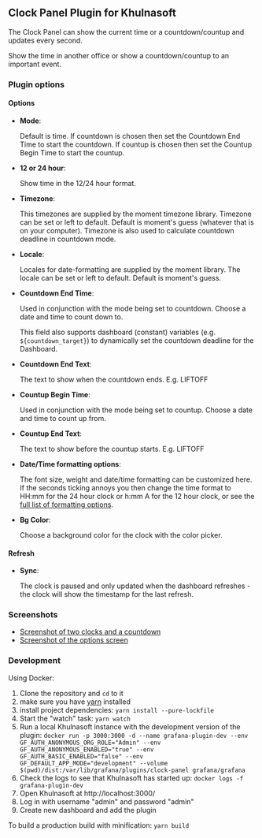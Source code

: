## Clock Panel Plugin for Khulnasoft

The Clock Panel can show the current time or a countdown/countup and updates every second.

Show the time in another office or show a countdown/countup to an important event.

### Plugin options

#### Options

- **Mode**:

  Default is time.
  If countdown is chosen then set the Countdown End Time to start the countdown.
  If countup is chosen then set the Countup Begin Time to start the countup.

- **12 or 24 hour**:

  Show time in the 12/24 hour format.

- **Timezone**:

  This timezones are supplied by the moment timezone library. Timezone can be set or left to default. Default is moment's guess (whatever that is on your computer). Timezone is also used to calculate countdown deadline in countdown mode.

- **Locale**:

  Locales for date-formatting are supplied by the moment library. The locale can be set or left to default. Default is moment's guess.

- **Countdown End Time**:

  Used in conjunction with the mode being set to countdown. Choose a date and time to count down to.
  
  This field also supports dashboard (constant) variables (e.g. ``${countdown_target}``) to dynamically set the countdown deadline for the Dashboard.

- **Countdown End Text**:

  The text to show when the countdown ends. E.g. LIFTOFF

- **Countup Begin Time**:

  Used in conjunction with the mode being set to countup. Choose a date and time to count up from.

- **Countup End Text**:

  The text to show before the countup starts. E.g. LIFTOFF

- **Date/Time formatting options**:

  The font size, weight and date/time formatting can be customized here. If the seconds ticking annoys you then change the time format to HH:mm for the 24 hour clock or h:mm A for the 12 hour clock, or see the [full list of formatting options](https://momentjs.com/docs/#/displaying/).

- **Bg Color**:

  Choose a background color for the clock with the color picker.

#### Refresh
  
- **Sync**:

  The clock is paused and only updated when the dashboard refreshes - the clock will show the timestamp for the last refresh.

### Screenshots

- [Screenshot of two clocks and a countdown](https://raw.githubusercontent.com/grafana/clock-panel/06ecf59c191db642127c6153bc3145e93a1df1f8/src/img/screenshot-clocks.png)
- [Screenshot of the options screen](https://raw.githubusercontent.com/grafana/clock-panel/06ecf59c191db642127c6153bc3145e93a1df1f8/src/img/screenshot-clock-options.png)

### Development

Using Docker:

1. Clone the repository and `cd` to it
1. make sure you have [yarn]( https://yarnpkg.com/) installed
1. install project dependencies: `yarn install --pure-lockfile`
1. Start the "watch" task: `yarn watch`
1. Run a local Khulnasoft instance with the development version of the plugin: `docker run -p 3000:3000 -d --name grafana-plugin-dev --env GF_AUTH_ANONYMOUS_ORG_ROLE="Admin" --env GF_AUTH_ANONYMOUS_ENABLED="true" --env GF_AUTH_BASIC_ENABLED="false" --env GF_DEFAULT_APP_MODE="development" --volume $(pwd)/dist:/var/lib/grafana/plugins/clock-panel grafana/grafana`
2. Check the logs to see that Khulnasoft has started up: `docker logs -f grafana-plugin-dev`
3. Open Khulnasoft at http://localhost:3000/
4. Log in with username "admin" and password "admin"
5. Create new dashboard and add the plugin

To build a production build with minification: `yarn build`

